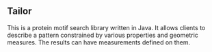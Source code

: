 Tailor 
------

This is a protein motif search library written in Java. It allows clients to describe a pattern constrained by various properties and geometric measures. The results can have measurements defined on them.

